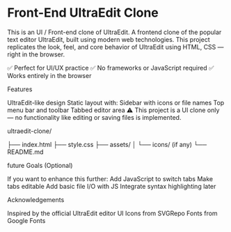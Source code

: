 # Front-End UltraEdit Clone
This is an UI / Front-end clone of UltraEdit.
A frontend clone of the popular text editor UltraEdit, built using modern web technologies. This project replicates the look, feel, and core behavior of UltraEdit using HTML, CSS  — right in the browser.

✅ Perfect for UI/UX practice
✅ No frameworks or JavaScript required
✅ Works entirely in the browser

Features

 UltraEdit-like design
 Static layout with:
 Sidebar with icons or file names
 Top menu bar and toolbar
 Tabbed editor area
⚠️ This project is a UI clone only — no functionality like editing or saving files is implemented.

ultraedit-clone/

├── index.html
├── style.css
├── assets/
│   └── icons/ (if any)
└── README.md

future Goals (Optional)

If you want to enhance this further:
Add JavaScript to switch tabs
Make tabs editable
Add basic file I/O with JS
Integrate syntax highlighting later

Acknowledgements

Inspired by the official UltraEdit editor UI
Icons from SVGRepo
Fonts from Google Fonts

